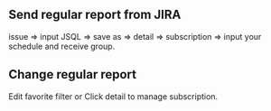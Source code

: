 ## Send regular report from JIRA
issue => input JSQL => save as => detail => subscription => input your schedule and receive group. 

## Change regular report 
Edit favorite filter or Click detail to manage subscription. 



